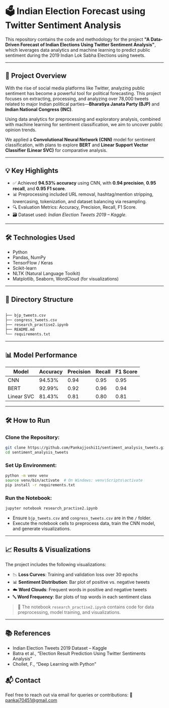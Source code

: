 # 🗳️ Indian Election Forecast using Twitter Sentiment Analysis

This repository contains the code and methodology for the project **"A Data-Driven Forecast of Indian Elections Using Twitter Sentiment Analysis"**, which leverages data analytics and machine learning to predict public sentiment during the 2019 Indian Lok Sabha Elections using tweets.

---

## 📌 Project Overview

With the rise of social media platforms like Twitter, analyzing public sentiment has become a powerful tool for political forecasting. This project focuses on extracting, processing, and analyzing over 78,000 tweets related to major Indian political parties—**Bharatiya Janata Party (BJP)** and **Indian National Congress (INC)**. 

Using data analytics for preprocessing and exploratory analysis, combined with machine learning for sentiment classification, we aim to uncover public opinion trends.

We applied a **Convolutional Neural Network (CNN)** model for sentiment classification, with plans to explore **BERT** and **Linear Support Vector Classifier (Linear SVC)** for comparative analysis.

---

## 💡 Key Highlights

- ✅ Achieved **94.53% accuracy** using CNN, with **0.94 precision**, **0.95 recall**, and **0.95 F1 score**.
- 📊 Preprocessing included URL removal, hashtag/mention stripping, lowercasing, tokenization, and dataset balancing via resampling.
- 🔍 Evaluation Metrics: Accuracy, Precision, Recall, F1 Score.
- 🗃️ Dataset used: *Indian Election Tweets 2019 – Kaggle*.

---

## 🛠️ Technologies Used

- Python
- Pandas, NumPy
- TensorFlow / Keras
- Scikit-learn
- NLTK (Natural Language Toolkit)
- Matplotlib, Seaborn, WordCloud (for visualizations)

---

## 📁 Directory Structure

```bash

├── bjp_tweets.csv
├── congress_tweets.csv
├── research_practise2.ipynb
├── README.md
└── requirements.txt
````

---

## 📊 Model Performance

| Model      | Accuracy | Precision | Recall | F1 Score |
| ---------- | -------- | --------- | ------ | -------- |
| CNN        | 94.53%   | 0.94      | 0.95   | 0.95     |
| BERT       | 92.99%   | 0.92      | 0.96   | 0.94     |
| Linear SVC | 81.43%   | 0.81      | 0.80   | 0.81     |

---

## 🛠️ How to Run

### Clone the Repository:

```bash
git clone https://github.com/Pankajjoshi11/sentiment_analysis_tweets.git
cd sentiment_analysis_tweets
```

### Set Up Environment:

```bash
python -m venv venv
source venv/bin/activate  # On Windows: venv\Scripts\activate
pip install -r requirements.txt
```

### Run the Notebook:

```bash
jupyter notebook research_practise2.ipynb
```

* Ensure `bjp_tweets.csv` and `congress_tweets.csv` are in the `/` folder.
* Execute the notebook cells to preprocess data, train the CNN model, and generate visualizations.

---

## 📈 Results & Visualizations

The project includes the following visualizations:

* 📉 **Loss Curves**: Training and validation loss over 30 epochs 
* 📊 **Sentiment Distribution**: Bar plot of positive vs. negative tweets
* ☁️ **Word Clouds**: Frequent words in positive and negative tweets
* 🔤 **Word Frequency**: Bar plots of top words in each sentiment class

> 📌 The notebook `research_practise2.ipynb` contains code for data preprocessing, model training, and visualizations.

---

## 📚 References

* Indian Election Tweets 2019 Dataset – Kaggle
* Batra et al., “Election Result Prediction Using Twitter Sentiments Analysis”
* Chollet, F., “Deep Learning with Python”

## 📬 Contact

Feel free to reach out via email for queries or contributions:
📧 [pankaj70451@gmail.com](mailto:pankaj70451@gmail.com)

